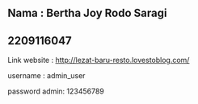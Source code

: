 ## Nama : Bertha Joy Rodo Saragi
## 2209116047


Link website : http://lezat-baru-resto.lovestoblog.com/



username : admin_user

password admin: 123456789
